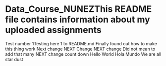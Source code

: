 # Data_Course_NUNEZThis README file contains information about my uploaded assignments
Test number 1Testing here 1 to README.md
Finally found out how to make this thing work
Next change
NEXT Change
NEXT change
Did not mean to add that many NEXT change
count down
Hello World
Hola Mundo
We are all star dust
